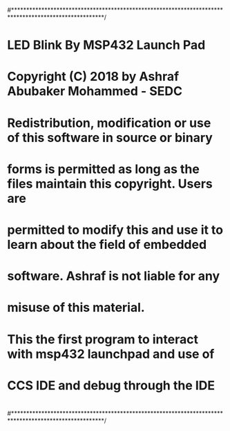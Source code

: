 #******************************************************************************************************/
#                LED Blink By MSP432 Launch Pad
# Copyright (C) 2018 by Ashraf Abubaker Mohammed - SEDC
#
# Redistribution, modification or use of this software in source or binary
# forms is permitted as long as the files maintain this copyright. Users are 
# permitted to modify this and use it to learn about the field of embedded
# software. Ashraf is not liable for any
# misuse of this material. 
#
#
#
#    This the first program to interact with msp432 launchpad and use of 
#    CCS IDE and debug through the IDE
#
#
#
# 
#
#******************************************************************************************************/
